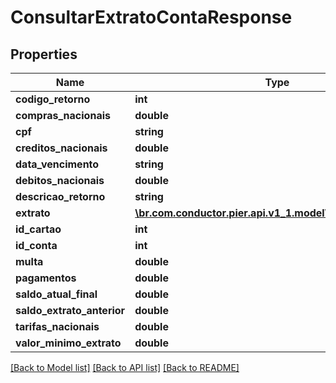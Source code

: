 # ConsultarExtratoContaResponse

## Properties
Name | Type | Description | Notes
------------ | ------------- | ------------- | -------------
**codigo_retorno** | **int** |  | [optional] 
**compras_nacionais** | **double** |  | [optional] 
**cpf** | **string** |  | [optional] 
**creditos_nacionais** | **double** |  | [optional] 
**data_vencimento** | **string** |  | [optional] 
**debitos_nacionais** | **double** |  | [optional] 
**descricao_retorno** | **string** |  | [optional] 
**extrato** | [**\br.com.conductor.pier.api.v1_1.model\ExtratoResponse[]**](ExtratoResponse.md) |  | [optional] 
**id_cartao** | **int** |  | [optional] 
**id_conta** | **int** |  | [optional] 
**multa** | **double** |  | [optional] 
**pagamentos** | **double** |  | [optional] 
**saldo_atual_final** | **double** |  | [optional] 
**saldo_extrato_anterior** | **double** |  | [optional] 
**tarifas_nacionais** | **double** |  | [optional] 
**valor_minimo_extrato** | **double** |  | [optional] 

[[Back to Model list]](../README.md#documentation-for-models) [[Back to API list]](../README.md#documentation-for-api-endpoints) [[Back to README]](../README.md)


